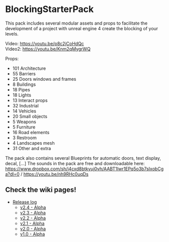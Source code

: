 # BlockingStarterPack

This pack includes several modular assets and props to facilitate the development of a project with unreal engine 4 create the blocking of your levels.

Video: https://youtu.be/p8c2jCoHdQc  
Video2: https://youtu.be/Knm2qMygrWQ

Props:
- 101 Architecture
- 55 Barriers
- 25 Doors windows and frames
- 8 Buildings
- 18 Pipes
- 18 Lights
- 13 Interact props
- 32 Industrial
- 14 Vehicles
- 20 Small objects
- 5 Weapons
- 5 Furniture
- 16 Road elements
- 3 Restroom
- 4 Landscapes mesh
- 31 Other and extra

The pack also contains several Blueprints for automatic doors, text display, decal, [...]
The sounds in the pack are free and downloadable here: https://www.dropbox.com/sh/j4cxd8btkyuj0vh/AABT1Iwr1EPq5o3b7sIxobCga?dl=0 / https://youtu.be/nh9RHc0uqDs

## Check the wiki pages!
- [Release log](https://github.com/xavier150/BlockingStarterPack/wiki/Release-log)
  - [v2.4 - Alpha](https://github.com/xavier150/BlockingStarterPack/blob/main/ReleaseLog/v2.4.md)
  - [v2.3 - Alpha](https://github.com/xavier150/BlockingStarterPack/blob/main/ReleaseLog/v2.3.md)
  - [v2.2 - Alpha](https://github.com/xavier150/BlockingStarterPack/blob/main/ReleaseLog/v2.2.md)
  - [v2.1 - Alpha](https://github.com/xavier150/BlockingStarterPack/blob/main/ReleaseLog/v2.1.md)
  - [v2.0 - Alpha](https://github.com/xavier150/BlockingStarterPack/blob/main/ReleaseLog/v2.0.md)
  - [v1.0 - Alpha](https://github.com/xavier150/BlockingStarterPack/blob/main/ReleaseLog/v1.0.md)
